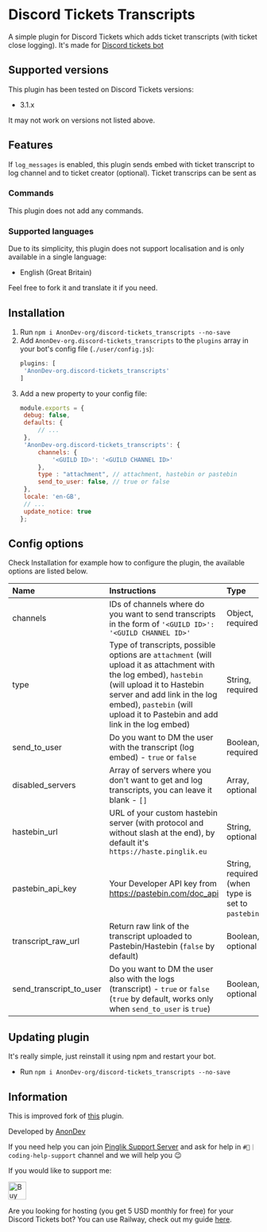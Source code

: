 
# Discord Tickets Transcripts

A simple plugin for Discord Tickets which adds ticket transcripts (with ticket close logging).
It's made for [Discord tickets bot](https://discordtickets.app/)

## Supported versions

This plugin has been tested on Discord Tickets versions:

- 3.1.x

It may not work on versions not listed above.

## Features

If `log_messages` is enabled, this plugin sends embed with ticket transcript to log channel and to ticket creator (optional).
Ticket transcrips can be sent as

### Commands

This plugin does not add any commands.

### Supported languages

Due to its simplicity, this plugin does not support localisation and is only available in a single language:

- English (Great Britain)

Feel free to fork it and translate it if you need.

## Installation

1. Run `npm i AnonDev-org/discord-tickets_transcripts --no-save`
2. Add `AnonDev-org.discord-tickets_transcripts` to the `plugins` array in your bot's config file (`./user/config.js`):
   ```js
   plugins: [
   	'AnonDev-org.discord-tickets_transcripts'
   ]
   ```
3. Add a new property to your config file:
   ```js
   module.exports = {
   	debug: false,
   	defaults: {
   		// ...
   	},
   	'AnonDev-org.discord-tickets_transcripts': {
   		channels: {
   			'<GUILD ID>': '<GUILD CHANNEL ID>'
   		},
   		type : "attachment", // attachment, hastebin or pastebin
   		send_to_user: false, // true or false
   	},
   	locale: 'en-GB',
   	// ...
   	update_notice: true
   };
   ```


## Config options

Check Installation for example how to configure the plugin, the available options are listed below.

| Name            | Instructions  | Type                                                                                                                                                                                     
| :-------------- | :---------------------------------------------------------------------------------------------------------------------------------------------------------------------------------------------------- |  :-------------- |
| channels        | IDs of channels where do you want to send transcripts in the form of `'<GUILD ID>': '<GUILD CHANNEL ID>'`  |  Object, required |                                                                                 |
| type            | Type of transcripts, possible options are `attachment` (will upload it as attachment with the log embed), `hastebin` (will upload it to Hastebin server and add link in the log embed), `pastebin` (will upload it to Pastebin and add link in the log embed) | String, required |
| send_to_user    | Do you want to DM the user with the transcript (log embed) - `true` or `false`                                                                                                              | Boolean, required |
| disabled_servers        | Array of servers where you don't want to get and log transcripts, you can leave it blank - `[]` |Array, optional|
 hastebin_url | URL of your custom hastebin server (with protocol and without slash at the end), by default it's `https://haste.pinglik.eu`| String, optional |
 pastebin_api_key | Your Developer API key from https://pastebin.com/doc_api | String, required (when type is set to `pastebin`) |
 transcript_raw_url | Return raw link of the transcript uploaded to Pastebin/Hastebin (`false` by default) |  Boolean, optional |
| send_transcript_to_user    | Do you want to DM the user also with the logs (transcript) - `true` or `false` (`true` by default, works only when `send_to_user` is `true`)                                                                                                            | Boolean, optional |


## Updating plugin
It's really simple, just reinstall it using npm and restart your bot.

- Run `npm i AnonDev-org/discord-tickets_transcripts --no-save`


## Information

This is improved fork of [this](https://github.com/discord-tickets/text-transcripts) plugin.

Developed by [AnonDev](https://anon.is-a.dev)

If you need help you can join [Pinglik Support Server](https://pinglik.eu/support) and ask for help in `#💛｜coding-help-support` channel and we will help you 😉

If you would like to support me:<br>

<a  href='https://ko-fi.com/J3J72WPRC'  target='__blank'><img  height='36'  style='border:0px;height:36px;'  src='https://cdn.ko-fi.com/cdn/kofi2.png?v=2'  border='0'  alt='Buy Me a Coffee at ko-fi.com'  /></a>

Are you looking for hosting (you get 5 USD monthly for free) for your Discord Tickets bot? You can use Railway, check out my guide [here](https://github.com/AnonDev-org/discord_tickets-bot-railway).
